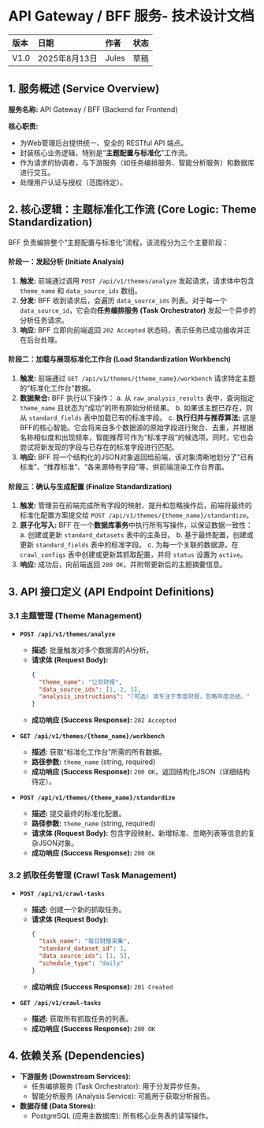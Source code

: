 # API Gateway / BFF 服务- 技术设计文档

| 版本 | 日期 | 作者 | 状态 |
| :---- | :---- | :---- | :---- |
| V1.0 | 2025年8月13日 | Jules | 草稿 |

## 1. 服务概述 (Service Overview)

**服务名称:** API Gateway / BFF (Backend for Frontend)

**核心职责:**
*   为Web管理后台提供统一、安全的 RESTful API 端点。
*   封装核心业务逻辑，特别是“**主题配置与标准化**”工作流。
*   作为请求的协调者，与下游服务（如任务编排服务、智能分析服务）和数据库进行交互。
*   处理用户认证与授权（范围待定）。

## 2. 核心逻辑：主题标准化工作流 (Core Logic: Theme Standardization)

BFF 负责编排整个“主题配置与标准化”流程，该流程分为三个主要阶段：

#### **阶段一：发起分析 (Initiate Analysis)**
1.  **触发:** 前端通过调用 `POST /api/v1/themes/analyze` 发起请求，请求体中包含 `theme_name` 和 `data_source_ids` 数组。
2.  **分发:** BFF 收到请求后，会遍历 `data_source_ids` 列表。对于每一个 `data_source_id`，它会向**任务编排服务 (Task Orchestrator)** 发起一个异步的分析任务请求。
3.  **响应:** BFF 立即向前端返回 `202 Accepted` 状态码，表示任务已成功接收并正在后台处理。

#### **阶段二：加载与展现标准化工作台 (Load Standardization Workbench)**
1.  **触发:** 前端通过 `GET /api/v1/themes/{theme_name}/workbench` 请求特定主题的“标准化工作台”数据。
2.  **数据聚合:** BFF 执行以下操作：
    a.  从 `raw_analysis_results` 表中，查询指定 `theme_name` 且状态为“成功”的所有原始分析结果。
    b.  如果该主题已存在，则从 `standard_fields` 表中加载已有的标准字段。
    c.  **执行归并与推荐算法:** 这是BFF的核心智能。它会将来自多个数据源的原始字段进行聚合、去重，并根据名称相似度和出现频率，智能推荐可作为“标准字段”的候选项。同时，它也会尝试将新发现的字段与已存在的标准字段进行匹配。
3.  **响应:** BFF 将一个结构化的JSON对象返回给前端，该对象清晰地划分了“已有标准”、“推荐标准”、“各来源特有字段”等，供前端渲染工作台界面。

#### **阶段三：确认与生成配置 (Finalize Standardization)**
1.  **触发:** 管理员在前端完成所有字段的映射、提升和忽略操作后，前端将最终的标准化配置方案提交给 `POST /api/v1/themes/{theme_name}/standardize`。
2.  **原子化写入:** BFF 在一个**数据库事务**中执行所有写操作，以保证数据一致性：
    a.  创建或更新 `standard_datasets` 表中的主条目。
    b.  基于最终配置，创建或更新 `standard_fields` 表中的标准字段。
    c.  为每一个关联的数据源，在 `crawl_configs` 表中创建或更新其抓取配置，并将 `status` 设置为 `active`。
3.  **响应:** 成功后，向前端返回 `200 OK`，并附带更新后的主题摘要信息。

## 3. API 接口定义 (API Endpoint Definitions)

### 3.1 主题管理 (Theme Management)
*   **`POST /api/v1/themes/analyze`**
    *   **描述:** 批量触发对多个数据源的AI分析。
    *   **请求体 (Request Body):**
        ```json
        {
          "theme_name": "公司财报",
          "data_source_ids": [1, 2, 5],
          "analysis_instructions": "(可选) 请专注于季度财报，忽略年度总结。"
        }
        ```
    *   **成功响应 (Success Response):** `202 Accepted`

*   **`GET /api/v1/themes/{theme_name}/workbench`**
    *   **描述:** 获取“标准化工作台”所需的所有数据。
    *   **路径参数:** `theme_name` (string, required)
    *   **成功响应 (Success Response):** `200 OK`，返回结构化JSON（详细结构待定）。

*   **`POST /api/v1/themes/{theme_name}/standardize`**
    *   **描述:** 提交最终的标准化配置。
    *   **路径参数:** `theme_name` (string, required)
    *   **请求体 (Request Body):** 包含字段映射、新增标准、忽略列表等信息的复杂JSON对象。
    *   **成功响应 (Success Response):** `200 OK`

### 3.2 抓取任务管理 (Crawl Task Management)
*   **`POST /api/v1/crawl-tasks`**
    *   **描述:** 创建一个新的抓取任务。
    *   **请求体 (Request Body):**
        ```json
        {
          "task_name": "每日财报采集",
          "standard_dataset_id": 1,
          "data_source_ids": [1, 5],
          "schedule_type": "daily"
        }
        ```
    *   **成功响应 (Success Response):** `201 Created`

*   **`GET /api/v1/crawl-tasks`**
    *   **描述:** 获取所有抓取任务的列表。
    *   **成功响应 (Success Response):** `200 OK`

## 4. 依赖关系 (Dependencies)
*   **下游服务 (Downstream Services):**
    *   任务编排服务 (Task Orchestrator): 用于分发异步任务。
    *   智能分析服务 (Analysis Service): 可能用于获取分析报告。
*   **数据存储 (Data Stores):**
    *   PostgreSQL (应用主数据库): 所有核心业务表的读写操作。
